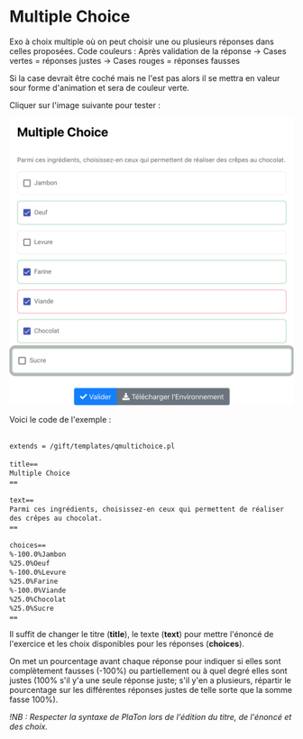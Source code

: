 # Multiple Choice

Exo à choix multiple où on peut choisir une ou plusieurs réponses dans celles proposées. 
Code couleurs : Après validation de la réponse 
-> Cases vertes = réponses justes
-> Cases rouges = réponses fausses

Si la case devrait être coché mais ne l'est pas alors il se mettra en valeur sour forme d'animation et sera de couleur verte. 

Cliquer sur l'image suivante pour tester : 

[![image](Multiple_choice.png)](https://pl.u-pem.fr/filebrowser/demo/33526/)

Voici le code de l'exemple : 

```{r}

extends = /gift/templates/qmultichoice.pl

title==
Multiple Choice 
==

text==
Parmi ces ingrédients, choisissez-en ceux qui permettent de réaliser des crêpes au chocolat.
==

choices==
%-100.0%Jambon
%25.0%Oeuf
%-100.0%Levure
%25.0%Farine
%-100.0%Viande
%25.0%Chocolat
%25.0%Sucre
==

```

Il suffit de changer le titre (**title**), le texte (**text**) pour mettre l'énoncé de l'exercice et les choix disponibles pour les réponses (**choices**).

On met un pourcentage avant chaque réponse pour indiquer si elles sont complètement fausses (-100%) ou partiellement ou à quel degré elles sont justes (100% s'il y'a une seule réponse juste; s'il y'en a plusieurs, répartir le pourcentage sur les différentes réponses justes de telle sorte que la somme fasse 100%).

*!NB : Respecter la syntaxe de PlaTon lors de l'édition du titre, de l'énoncé et des choix.*
